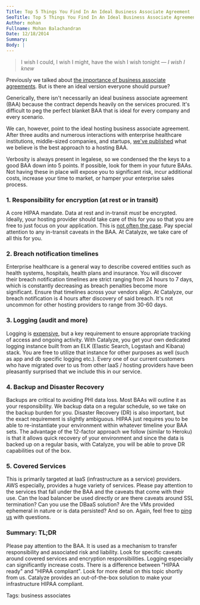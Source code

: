 ```yaml
---
Title: Top 5 Things You Find In An Ideal Business Associate Agreement
SeoTitle: Top 5 Things You Find In An Ideal Business Associate Agreement
Author: mohan
Fullname: Mohan Balachandran
Date: 12/18/2014
Summary: 
Body: |
---
```

>   I wish I could, I wish I might, have the wish I wish tonight
>   — _I wish I knew_

Previously we talked about [the importance of business associate agreements](/blog/the-importance-of-business-associate-agreements). But is there an ideal version everyone should pursue?

Generically, there isn't necessarily an ideal business associate agreement (BAA) because the contract depends heavily on the services procured. It's difficult to peg the perfect blanket BAA that is ideal for every company and every scenario.

We can, however, point to the ideal hosting business associate agreement. After three audits and numerous interactions with enterprise healthcare institutions, middle-sized companies, and startups, [we've published](https://policy.catalyze.io/#catalyze-hipaa-business-associate-agreement-baa) what we believe is the best approach to a hosting BAA.

Verbosity is always present in legalese, so we condensed the the keys to a good BAA down into 5 points. If possible, look for them in your future BAAs. Not having these in place will expose you to significant risk, incur additional costs, increase your time to market, or hamper your enterprise sales process.

### 1. Responsibility for encryption (at rest or in transit)
A core HIPAA mandate. Data at rest and in-transit *must* be encrypted. Ideally, your hosting provider should take care of this for you so that you are free to just focus on your application. This is [not often the case](http://bit.ly/1sHXvCb). Pay special attention to any in-transit caveats in the BAA. At Catalyze, we take care of all this for you.

### 2. Breach notification timelines
Enterprise healthcare is a general way to describe covered entities such as health systems, hospitals, health plans and insurance. You will discover their breach notification timelines are strict ranging from 24 hours to 7 days, which is constantly decreasing as breach penalties become more significant. Ensure that timelines across your vendors align. At Catalyze, our breach notification is 4 hours after discovery of said breach. It's not uncommon for other hosting providers to range from 30-60 days.

### 3. Logging (audit and more)
Logging is [expensive](http://devopsreactions.tumblr.com/post/98877420250/receiving-your-first-splunk-bill), but a key requirement to ensure appropriate tracking of access and ongoing activity. With Catalyze, you get your own dedicated logging instance built from an ELK (Elastic Search, Logstash and Kibana) stack. You are free to utilize that instance for other purposes as well (such as app and db specific logging etc.). Every one of our current customers who have migrated over to us from other IaaS / hosting providers have been pleasantly surprised that we include this in our service. 

### 4. Backup and Disaster Recovery
Backups are critical to avoiding PHI data loss. Most BAAs will outline it as your responsibility. We backup data on a regular schedule, so we take on the backup burden for you. Disaster Recovery (DR) is also important, but the exact requirement is slightly ambiguous. HIPAA just requires you to be able to re-instantiate your environment within whatever timeline your BAA sets. The advantage of the 12-factor approach we follow (similar to Heroku) is that it allows quick recovery of your environment and since the data is backed up on a regular basis, with Catalyze, you will be able to prove DR capabilities out of the box.

### 5. Covered Services
This is primarily targeted at IaaS (infrastructure as a service) providers. AWS especially, provides a huge variety of services. Please pay attention to the services that fall under the BAA and the caveats that come with their use. Can the load balancer be used directly or are there caveats around SSL termination? Can you use the DBaaS solution? Are the VMs provided ephemeral in nature or is data persisted? And so on. Again, feel free to [ping us](mailto:hello@catalyze.io) with questions.

### Summary: TL;DR
Please pay attention to the BAA. It is used as a mechanism to transfer responsibility and associated risk and liability. Look for specific caveats around covered services and encryption responsibilities. Logging especially can significantly increase costs. There is a difference between "HIPAA ready" and "HIPAA compliant". Look for more detail on this topic shortly from us. Catalyze provides an out-of-the-box solution to make your infrastructure HIPAA compliant.

Tags: business associates
